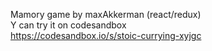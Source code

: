 Mamory game by maxAkkerman (react/redux) <br>
Y can try it on codesandbox <br>
https://codesandbox.io/s/stoic-currying-xyjgc <br>

